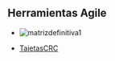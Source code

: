 ## Herramientas Agile
- ![matrizdefinitiva1](https://github.com/user-attachments/assets/de2cb4fe-8736-4f00-8917-76ddc8f643d7 "Matriz CLAE")

- [TajetasCRC](https://drive.google.com/file/d/1q82gGCUhgcrwphYNKUyMSf58UGA9aS1h/view?usp=sharing)
